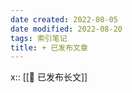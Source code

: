 ```yaml
---
date created: 2022-08-05
date modified: 2022-08-20
tags: 索引笔记
title: + 已发布文章
---
```


x:: [[🏹 已发布长文]]
